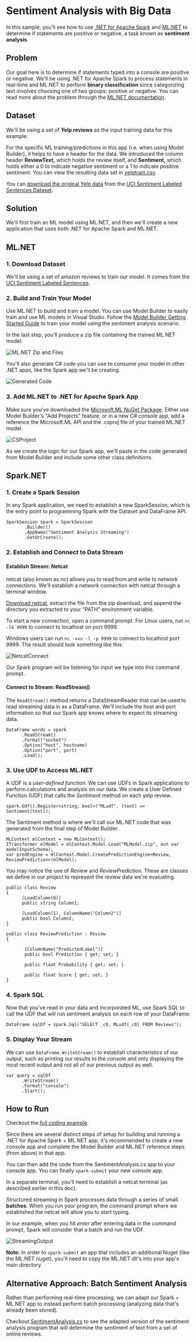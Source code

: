 # Sentiment Analysis with Big Data

In this sample, you'll see how to use [.NET for Apache Spark](https://dotnet.microsoft.com/apps/data/spark) 
and [ML.NET](https://dotnet.microsoft.com/apps/machinelearning-ai/ml-dotnet) to determine if 
statements are positive or negative, a task known as **sentiment analysis**.

## Problem

Our goal here is to determine if statements typed into a console are positive or negative. We'll be using .NET for Apache Spark to process statements in real-time and ML.NET to perform **binary classification** since categorizing text involves choosing one of two groups: positive or negative. You can read more about the problem through the [ML.NET documentation](https://docs.microsoft.com/en-us/dotnet/machine-learning/tutorials/sentiment-analysis).

## Dataset

We'll be using a set of **Yelp reviews** as the input training data for this example. 

For the specific ML training/predictions in this app (i.e. when using Model Builder), it helps to have a header for the data. We introduced the column header **ReviewText,** which holds the review itself, and **Sentiment,** which holds either a 0 to indicate negative sentiment or a 1 to indicate positive sentiment. You can view the resulting data set in [yelptrain.csv](./Resources/yelptrain.csv).

You can [download the original Yelp data](https://archive.ics.uci.edu/ml/machine-learning-databases/00331/sentiment%20labelled%20sentences.zip) from the [UCI Sentiment Labeled Sentences Dataset]( https://archive.ics.uci.edu/ml/datasets/Sentiment+Labelled+Sentences). 

## Solution

We'll first train an ML model using ML.NET, and then we'll create a new application that uses both .NET for Apache Spark and ML.NET.

## ML.NET

### 1. Download Dataset

We'll be using a set of amazon reviews to train our model. It comes from the [UCI Sentiment Labeled Sentences](https://archive.ics.uci.edu/ml/machine-learning-databases/00331/sentiment%20labelled%20sentences.zip). 

### 2. Build and Train Your Model

Use ML.NET to build and train a model. You can use Model Builder to easily train and use ML models in Visual Studio. Follow the [Model Builder Getting Started Guide](https://dotnet.microsoft.com/learn/machinelearning-ai/ml-dotnet-get-started-tutorial/intro) to train your model using the sentiment analysis scenario.

In the last step, you'll produce a zip file containing the trained ML.NET model.

![ML.NET Zip and Files](https://github.com/bamurtaugh/spark/blob/SparkMLNet/examples/Microsoft.Spark.CSharp.Examples/MachineLearning/images/modelbuilder5proj.PNG)

You'll also generate C# code you can use to consume your model in other .NET apps, like the Spark app we'll be creating.

![Generated Code](https://github.com/bamurtaugh/spark/blob/SparkMLNet/examples/Microsoft.Spark.CSharp.Examples/MachineLearning/images/modelbuilder5code.PNG)

### 3. Add ML.NET to .NET for Apache Spark App

Make sure you've downloaded the [Microsoft.ML NuGet Package](https://www.nuget.org/packages/Microsoft.ML). Either use Model Builder's "Add Projects" feature, or in a new C# console app, add a reference the Microsoft.ML API and the .csproj file of your trained ML.NET model.

![CSProject](https://github.com/bamurtaugh/spark/blob/SparkMLNet/examples/Microsoft.Spark.CSharp.Examples/MachineLearning/images/SparkMLPic.PNG)

As we create the logic for our Spark app, we'll paste in the code generated from Model Builder and include some other class definitions.

## Spark.NET

### 1. Create a Spark Session

In any Spark application, we need to establish a new SparkSession, which is the entry point to programming Spark with the Dataset and 
DataFrame API.

```CSharp
SparkSession spark = SparkSession
       .Builder()
       .AppName("Sentiment Analysis Streaming")
       .GetOrCreate();
```

### 2. Establish and Connect to Data Stream

#### Establish Stream: Netcat

netcat (also known as *nc*) allows you to read from and write to network connections. We'll establish a network
connection with netcat through a terminal window.

[Download netcat](https://sourceforge.net/projects/nc110/files/), extract the file from the zip download, and append the 
directory you extracted to your "PATH" environment variable.

To start a new connection, open a command prompt. For Linux users, run ```nc -lk 9999``` to connect to localhost on port 9999.

Windows users can run ```nc -vvv -l -p 9999``` to connect to localhost port 9999. The result should look something like this:

![NetcatConnect](https://github.com/bamurtaugh/spark/blob/StreamingLog/examples/Microsoft.Spark.CSharp.Examples/Sql/Streaming/netconnect.PNG)

Our Spark program will be listening for input we type into this command prompt.

#### Connect to Stream: ReadStream()

The ```ReadStream()``` method returns a DataStreamReader that can be used to read streaming data in as a DataFrame. We'll include the host and port information so that our Spark app knows where to expect its streaming data.

```CSharp
DataFrame words = spark
      .ReadStream()
      .Format("socket")
      .Option("host", hostname)
      .Option("port", port)
      .Load();
```
### 3. Use UDF to Access ML.NET

A UDF is a *user-defined function.* We can use UDFs in Spark applications to perform calculations and analysis on our data. We create a User Defined Function (UDF) that calls the *Sentiment* method on each yelp review.

```CSharp
spark.Udf().Register<string, bool>("MLudf", (text) => Sentiment(text));
```

The Sentiment method is where we'll call our ML.NET code that was generated from the final step of Model Builder.

```CSharp
MLContext mlContext = new MLContext();
ITransformer mlModel = mlContext.Model.Load("MLModel.zip", out var modelInputSchema);
var predEngine = mlContext.Model.CreatePredictionEngine<Review, ReviewPrediction>(mlModel);
```
You may notice the use of *Review* and *ReviewPrediction.* These are classes we define in our project to represent the review data we're evaluating. 

```CSharp
public class Review
{
      [LoadColumn(0)]
      public string Column1;

      [LoadColumn(1), ColumnName("Column2")]
      public bool Column2;
}
```

```CSharp
public class ReviewPrediction : Review
{

       [ColumnName("PredictedLabel")]
       public bool Prediction { get; set; }

       public float Probability { get; set; }

       public float Score { get; set; }
} 
```

### 4. Spark SQL

Now that you've read in your data and incorporated ML, use Spark SQL to call the UDF that will run sentiment analysis on each row of your DataFrame:

```CSharp
DataFrame sqlDf = spark.Sql("SELECT _c0, MLudf(_c0) FROM Reviews");
```

### 5. Display Your Stream

We can use ```DataFrame.WriteStream()``` to establish characteristics of our output, such as printing our results to the console and only displaying the most recent output and not all of our previous output as well. 

```CSharp
var query = sqlDf
      .WriteStream()
      .Format("console")
      .Start();
```

## How to Run

Checkout the [full coding example](../SentimentAnalysisStream.cs).

Since there are several distinct steps of setup for building and running a .NET for Apache Spark + ML.NET app, it's recommended
to create a new console app and complete the Model Builder and ML.NET reference steps (from above) in that app. 

You can then add the code from the SentimentAnalysis.cs app to your console app. You can finally `spark-submit` your new console app.

In a separate terminal, you'll need to establish a netcat terminal (as described earlier in this doc).

Structured streaming in Spark processes data through a series of small **batches**. When you run your program, the command prompt where we established the netcat will allow you to start typing.

In our example, when you hit *enter* after entering data in the command prompt, Spark will consider that a batch and run the UDF. 

![StreamingOutput](https://github.com/bamurtaugh/spark/blob/StreamingLog/examples/Microsoft.Spark.CSharp.Examples/Sql/Streaming/streamingnc.PNG)

**Note:** In order to `spark-submit` an app that includes an additional Nuget (like the ML.NET nuget), you'll need to copy the ML.NET
dll's into your app's main directory.

## Alternative Approach: Batch Sentiment Analysis

Rather than performing real-time processing, we can adapt our Spark + ML.NET app to instead perform batch processing (analyzing data that's already been stored).

Checkout [SentimentAnalysis.cs](../SentimentAnalysis.cs) to see the adapted version of the sentiment analysis program that will determine the sentiment of text from a set of online reviews.
